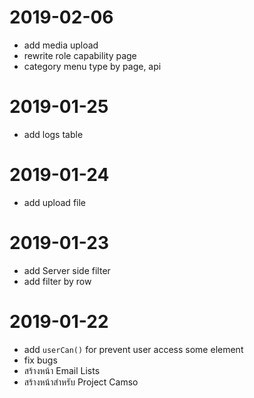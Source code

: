 # 2019-02-06

- add media upload 
- rewrite role capability page
- category menu type by page, api

# 2019-01-25

- add logs table 

# 2019-01-24

- add upload file

# 2019-01-23

- add Server side filter
- add filter by row

# 2019-01-22

- add `userCan()` for prevent user access some element
- fix bugs
- สร้างหน้า Email Lists
- สร้างหน้าสำหรับ Project Camso
